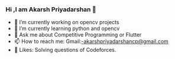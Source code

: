 ### Hi ,I am Akarsh Priyadarshan 👋

- 🔭 I’m currently working on opencv projects
- 🌱 I’m currently learning python and opencv
- 💬 Ask me about Competitive Programming or Flutter
- 📫 How to reach me: Gmail:-akarshpriyadarshancp@gmail.com
- 🤩 Likes: Solving questions of Codeforces.


